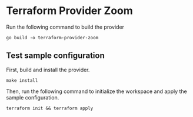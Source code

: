 # Terraform Provider Zoom

Run the following command to build the provider

```shell
go build -o terraform-provider-zoom
```

## Test sample configuration

First, build and install the provider.

```shell
make install
```

Then, run the following command to initialize the workspace and apply the sample configuration.

```shell
terraform init && terraform apply
```
